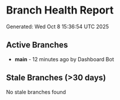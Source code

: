 # Branch Health Report
Generated: Wed Oct  8 15:36:54 UTC 2025

## Active Branches
- **main** - 12 minutes ago by Dashboard Bot

## Stale Branches (>30 days)
No stale branches found
